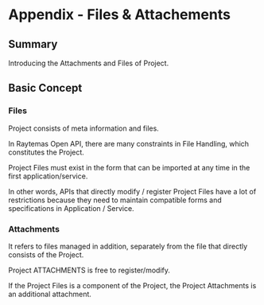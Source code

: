 # Appendix - Files & Attachements

## Summary

Introducing the Attachments and Files of Project.

## Basic Concept

### Files

Project consists of meta information and files.

In Raytemas Open API, there are many constraints in File Handling, which constitutes the Project.

Project Files must exist in the form that can be imported at any time in the first application/service.

In other words, APIs that directly modify / register Project Files have a lot of restrictions because they need to maintain compatible forms and specifications in Application / Service.

### Attachments

It refers to files managed in addition, separately from the file that directly consists of the Project.

Project ATTACHMENTS is free to register/modify.

If the Project Files is a component of the Project, the Project Attachments is an additional attachment.